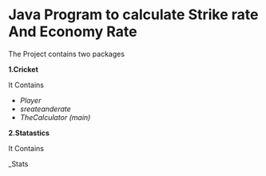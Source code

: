 # Java Program to calculate Strike rate And Economy Rate

The Project contains two packages 

**1.Cricket**

It Contains

* _Player_   
* _sreateanderate_
* _TheCalculator (main)_ 

**2.Statastics**

It Contains

_Stats

